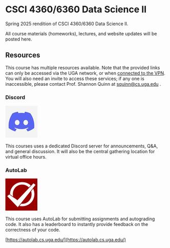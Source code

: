 # CSCI 4360/6360 Data Science II

Spring 2025 rendition of CSCI 4360/6360 Data Science II.

All course materials (homeworks), lectures, and website updates will be posted here.

## Resources

This course has multiple resources available. Note that the provided links can only be accessed via the UGA network, or when [connected to the VPN](https://eits.uga.edu/access_and_security/infosec/tools/vpn/). You will also need an invite to access these services; if any one is inaccessible, please contact Prof. Shannon Quinn at squinn@cs.uga.edu .

### Discord

![discord icon](docs/images/discord.jpg)

This courses uses a dedicated Discord server for announcements, Q&A, and general discussion. It will also be the central gathering location for virtual office hours. 

### AutoLab

![autolab icon](docs/images/autolab.png) 

This course uses AutoLab for submitting assignments and autograding code. It also has a leaderboard to instantly provide feedback on the correctness of your code.

[https://autolab.cs.uga.edu/](https://autolab.cs.uga.edu/)
